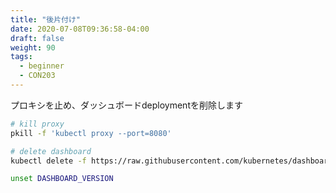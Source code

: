 ```yaml
---
title: "後片付け"
date: 2020-07-08T09:36:58-04:00
draft: false
weight: 90
tags:
  - beginner
  - CON203
---
```


<!--
Stop the proxy and delete the dashboard deployment
-->
プロキシを止め、ダッシュボードdeploymentを削除します

```bash
# kill proxy
pkill -f 'kubectl proxy --port=8080'

# delete dashboard
kubectl delete -f https://raw.githubusercontent.com/kubernetes/dashboard/${DASHBOARD_VERSION}/aio/deploy/recommended.yaml

unset DASHBOARD_VERSION
```
